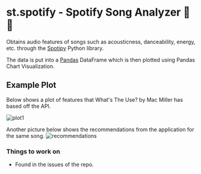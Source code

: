 # st.spotify - Spotify Song Analyzer 🎷🎶

Obtains audio features of songs such as acousticness, danceability, energy, etc. through the [Spotipy](https://spotipy.readthedocs.io/) Python library. 

The data is put into a [Pandas](https://pandas.pydata.org/) DataFrame which is then plotted using Pandas Chart Visualization. 

## Example Plot 

Below shows a plot of features that What's The Use? by Mac Miller has based off the API. 

![plot1](https://github.com/thomaslee01/st.spotify/blob/main/img/plot1.png?raw=true)

Another picture below shows the recommendations from the application for the same song.
![recommendations](https://github.com/thomaslee01/st.spotify/blob/main/img/recommendations.jpg?raw=true)

### Things to work on
- Found in the issues of the repo. 

